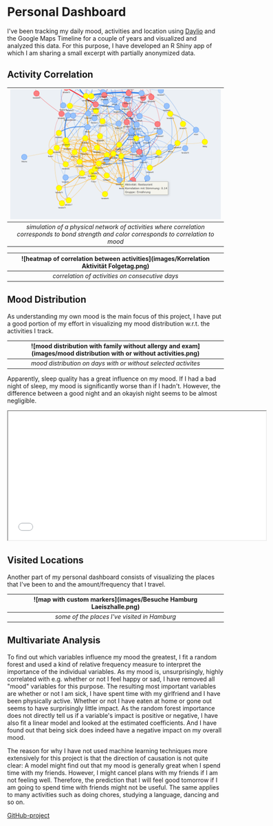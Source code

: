# Personal Dashboard

I've been tracking my daily mood, activities and location using <a href="https://daylio.net/" target="_blank" rel="noopener noreferrer">Daylio</a> and the Google Maps Timeline for a couple of years and visualized and analyzed this data. For this purpose, I have developed an R Shiny app of which I am sharing a small excerpt with partially anonymized data.

## Activity Correlation

| ![graph network](images/Netzwerk.png) |
|:--:|
| *simulation of a physical network of activities where correlation corresponds to bond strength and color corresponds to correlation to mood* |

| ![heatmap of correlation between activities](images/Korrelation Aktivität Folgetag.png) |
|:--:|
| *correlation of activities on consecutive days* |

## Mood Distribution

As understanding my own mood is the main focus of this project, I have put a good portion of my effort in visualizing my mood distribution w.r.t. the activities I track.

| ![mood distribution with family without allergy and exam](images/mood distribution with or without activities.png) |
|:--:|
| *mood distribution on days with or without selected activites* |

Apparently, sleep quality has a great influence on my mood. If I had a bad night of sleep, my mood is significantly worse than if I hadn't. However, the difference between a good night and an okayish night seems to be almost negligible.

<iframe src = "images/mood_distribution_by_sleep_quality.html" width="600" height="300"> </iframe>

## Visited Locations

Another part of my personal dashboard consists of visualizing the places that I've been to and the amount/frequency that I travel.

| ![map with custom markers](images/Besuche Hamburg Laeiszhalle.png) |
|:--:|
| *some of the places I've visited in Hamburg* |

## Multivariate Analysis

To find out which variables influence my mood the greatest, I fit a random forest and used a kind of relative frequency measure to interpret the importance of the individual variables. As my mood is, unsurprisingly, highly correlated with e.g. whether or not I feel happy or sad, I have removed all "mood" variables for this purpose. The resulting most important variables are whether or not I am sick, I have spent time with my girlfriend and I have been physically active. Whether or not I have eaten at home or gone out seems to have surprisingly little impact.
As the random forest importance does not directly tell us if a variable's impact is positive or negative, I have also fit a linear model and looked at the estimated coefficients. And I have found out that being sick does indeed have a negative impact on my overall mood.

The reason for why I have not used machine learning techniques more extensively for this project is that the direction of causation is not quite clear: A model might find out that my mood is generally great when I spend time with my friends. However, I might cancel plans with my friends if I am not feeling well. Therefore, the prediction that I will feel good tomorrow if I am going to spend time with friends might not be useful. The same applies to many activities such as doing chores, studying a language, dancing and so on.

[GitHub-project](https://github.com/NiklasvonM/Daylio)
